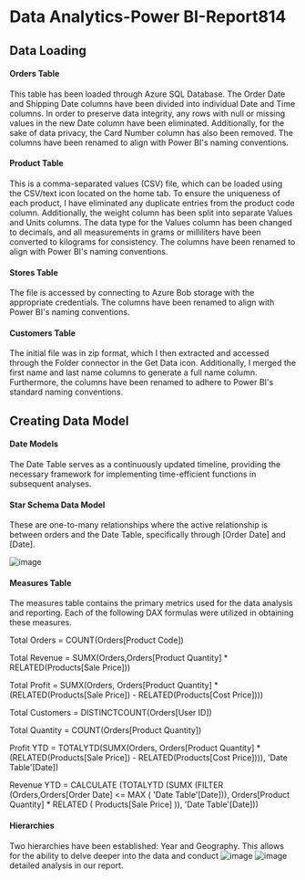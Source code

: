 # Data Analytics-Power BI-Report814

## Data Loading
#### Orders Table
This table has been loaded through Azure SQL Database. The Order Date and Shipping Date columns have been divided into individual Date and Time columns.
In order to preserve data integrity, any rows with null or missing values in the new Date column have been eliminated.
Additionally, for the sake of data privacy, the Card Number column has also been removed. The columns have been renamed to align with Power BI's naming conventions.

#### Product Table
This is a comma-separated values (CSV) file, which can be loaded using the CSV/text icon located on the home tab.
To ensure the uniqueness of each product, I have eliminated any duplicate entries from the product code column.
Additionally, the weight column has been split into separate Values and Units columns.
The data type for the Values column has been changed to decimals, and all measurements in grams or milliliters have been converted to kilograms for consistency.
The columns have been renamed to align with Power BI's naming conventions.

#### Stores Table
The file is accessed by connecting to Azure Bob storage with the appropriate credentials.
The columns have been renamed to align with Power BI's naming conventions.

#### Customers Table
The initial file was in zip format, which I then extracted and accessed through the Folder connector in the Get Data icon.
Additionally, I merged the first name and last name columns to generate a full name column.
Furthermore, the columns have been renamed to adhere to Power BI's standard naming conventions.

## Creating Data Model
#### Date Models
The Date Table serves as a continuously updated timeline, providing the necessary framework for implementing time-efficient functions in subsequent analyses.

#### Star Schema Data Model
These are one-to-many relationships where the active relationship is between orders and the Date Table, specifically through [Order Date] and [Date].

![image](https://github.com/awwal85/data-analytics-power-bi-report814/assets/114372396/ed64a49c-4410-4c07-864a-abc7d80970d7)

#### Measures Table
The measures table contains the primary metrics used for the data analysis and reporting. Each of the following DAX formulas were utilized in obtaining these measures.

Total Orders = COUNT(Orders[Product Code])

Total Revenue = SUMX(Orders,Orders[Product Quantity] * RELATED(Products[Sale Price]))

Total Profit = SUMX(Orders, Orders[Product Quantity] * (RELATED(Products[Sale Price]) - RELATED(Products[Cost Price])))

Total Customers = DISTINCTCOUNT(Orders[User ID])

Total Quantity = COUNT(Orders[Product Quantity])

Profit YTD = TOTALYTD(SUMX(Orders, Orders[Product Quantity] * (RELATED(Products[Sale Price]) - RELATED(Products[Cost Price]))), 'Date Table'[Date])

Revenue YTD = CALCULATE (TOTALYTD (SUMX (FILTER (Orders,Orders[Order Date] <= MAX ( 'Date Table'[Date])),
                              Orders[Product Quantity] * RELATED ( Products[Sale Price] )),
                        'Date Table'[Date]))
#### Hierarchies
Two hierarchies have been established: Year and Geography. This allows for the ability to delve deeper into the data and conduct
![image](https://github.com/awwal85/data-analytics-power-bi-report814/assets/114372396/a072535f-1d08-441e-84fb-8db87c758e2d)
![image](https://github.com/awwal85/data-analytics-power-bi-report814/assets/114372396/f1f21506-56a5-4761-bd9e-dfa3af26ed7f)
 detailed analysis in our report.



